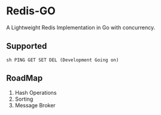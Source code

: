 # Redis-GO
A Lightweight Redis Implementation in Go with concurrency.

## Supported
`sh
PING
GET
SET
DEL (Development Going on)
`

## RoadMap
1. Hash Operations
2. Sorting
3. Message Broker

